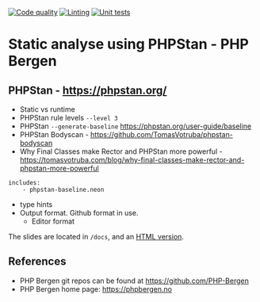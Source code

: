 [![Code quality](https://github.com/PHP-Bergen/phpbergen_202502-phpstan/actions/workflows/code_quality.yml/badge.svg)](https://github.com/PHP-Bergen/phpbergen_202502-phpstan/actions/workflows/code_quality.yml)
[![Linting](https://github.com/PHP-Bergen/phpbergen_202502-phpstan/actions/workflows/linter.yml/badge.svg)](https://github.com/PHP-Bergen/phpbergen_202502-phpstan/actions/workflows/linter.yml)
[![Unit tests](https://github.com/PHP-Bergen/phpbergen_202502-phpstan/actions/workflows/php.yml/badge.svg)](https://github.com/PHP-Bergen/phpbergen_202502-phpstan/actions/workflows/php.yml)

# Static analyse using PHPStan - PHP Bergen

## PHPStan - https://phpstan.org/

* Static vs runtime
* PHPStan rule levels `--level 3`
* PHPStan `--generate-baseline` https://phpstan.org/user-guide/baseline
* PHPStan Bodyscan - https://github.com/TomasVotruba/phpstan-bodyscan
* Why Final Classes make Rector and PHPStan more powerful - https://tomasvotruba.com/blog/why-final-classes-make-rector-and-phpstan-more-powerful


```
includes:
	- phpstan-baseline.neon
```
* type hints
* Output format. Github format in use.
  * Editor format

The slides are located in `/docs`, and an [HTML version](https://php-bergen.github.io/presentation_template/).

## References

* PHP Bergen git repos can be found at https://github.com/PHP-Bergen
* PHP Bergen home page: https://phpbergen.no
